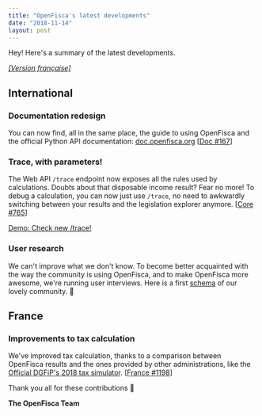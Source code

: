 ```yaml
---
title: "OpenFisca's latest developments"
date: "2018-11-14"
layout: post
---
```


Hey! Here's a summary of the latest developments.

<!--more-->

[_[Version française]_](/fr/news/2018-11-14-news)

## International

### Documentation redesign

You can now find, all in the same place, the guide to using OpenFisca and the official Python API documentation: [doc.openfisca.org](https://doc.openfisca.org) [[Doc #167](https://github.com/openfisca/openfisca-doc/pull/167)]

### Trace, with parameters!

The Web API `/trace` endpoint now exposes all the rules used by calculations. Doubts about that disposable income result? Fear no more! To debug a calculation, you can now just use `/trace`, no need to awkwardly switching between your results and the legislation explorer anymore. [[Core #765](https://github.com/openfisca/openfisca-core/pull/765)]

[Demo: Check new /trace!](https://demo.openfisca.org/legislation/swagger#operations-Calculations-trace)

### User research

We can't improve what we don't know. To become better acquainted with the way the community is using OpenFisca, and to make OpenFisca more awesome, we're running user interviews. Here is a first [schema](https://drive.google.com/file/d/1-OiVfK0ohxO9qIEJ11gxYKi1_59VJ6oj/view) of our lovely community.  🙂


## France

### Improvements to tax calculation

We've improved tax calculation, thanks to a comparison between OpenFisca results and the ones provided by other administrations, like the [Official DGFiP's 2018 tax simulator](https://www3.impots.gouv.fr/simulateur/calcul_impot/2018/complet/index.htm). [[France #1198](https://github.com/openfisca/openfisca-france/pull/1198)]


Thank you all for these contributions 🙌


**The OpenFisca Team**
